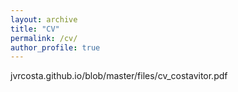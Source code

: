 ```yaml
---
layout: archive
title: "CV"
permalink: /cv/
author_profile: true
---
```


jvrcosta.github.io/blob/master/files/cv_costavitor.pdf
